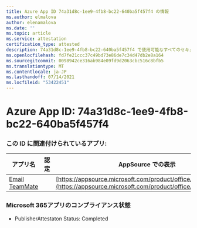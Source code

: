```yaml
---
title: Azure App ID 74a31d8c-1ee9-4fb8-bc22-640ba5f457f4 の情報
ms.author: elmalova
author: elenamalova
ms.date: ''
ms.topic: article
ms.service: attestation
certification_type: attested
description: 74a31d8c-1ee9-4fb8-bc22-640ba5f457f4 で使用可能なすべてのセキュリティおよびコンプライアンス情報。
ms.openlocfilehash: fd7fe21ccc37c49bd73e86de7c34d47db2e8a164
ms.sourcegitcommit: 0098942ce316ab984e09fd9d2063cbc516c8bfb5
ms.translationtype: MT
ms.contentlocale: ja-JP
ms.lasthandoff: 07/14/2021
ms.locfileid: "53422451"
---
```

# <a name="azure-app-id-74a31d8c-1ee9-4fb8-bc22-640ba5f457f4"></a>Azure App ID: 74a31d8c-1ee9-4fb8-bc22-640ba5f457f4


### <a name="apps-associated-with-this-id"></a>この ID に関連付けられているアプリ:
| **アプリ名** | **認定** | **AppSource での表示** |
|-|-|-|
| [Email TeamMate](https://docs.microsoft.com/en-us/microsoft-365-app-certification/forward/WA200002338) |  | [https://appsource.microsoft.com/product/office/WA200002338](https://appsource.microsoft.com/product/office/WA200002338) |

### <a name="microsoft-365-app-compliance-status"></a>Microsoft 365アプリのコンプライアンス状態
- PublisherAttestaton Status: Completed
